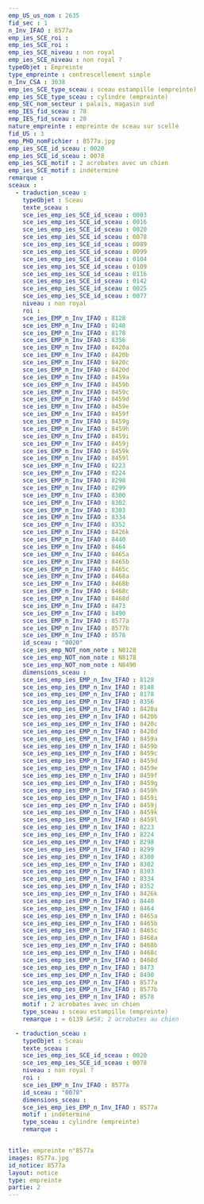 ```yaml
---
emp_US_us_nom : 2635
fid_sec : 1
n_Inv_IFAO : 8577a
emp_ies_SCE_roi : 
emp_ies_SCE_roi : 
emp_ies_SCE_niveau : non royal
emp_ies_SCE_niveau : non royal ?
typeObjet : Empreinte
type_empreinte : contrescellement simple
n_Inv_CSA : 3038
emp_ies_SCE_type_sceau : sceau estampille (empreinte)
emp_ies_SCE_type_sceau : cylindre (empreinte)
emp_SEC_nom_secteur : palais, magasin sud
emp_IES_fid_sceau : 78
emp_IES_fid_sceau : 20
nature_empreinte : empreinte de sceau sur scellé
fid_US : 3
emp_PHO_nomFichier : 8577a.jpg
emp_ies_SCE_id_sceau : 0020
emp_ies_SCE_id_sceau : 0078
emp_ies_SCE_motif : 2 acrobates avec un chien
emp_ies_SCE_motif : indéterminé
remarque : 
sceaux :
  - traduction_sceau : 
    typeObjet : Sceau
    texte_sceau : 
    sce_ies_emp_ies_SCE_id_sceau : 0003
    sce_ies_emp_ies_SCE_id_sceau : 0016
    sce_ies_emp_ies_SCE_id_sceau : 0020
    sce_ies_emp_ies_SCE_id_sceau : 0078
    sce_ies_emp_ies_SCE_id_sceau : 0089
    sce_ies_emp_ies_SCE_id_sceau : 0099
    sce_ies_emp_ies_SCE_id_sceau : 0104
    sce_ies_emp_ies_SCE_id_sceau : 0109
    sce_ies_emp_ies_SCE_id_sceau : 0116
    sce_ies_emp_ies_SCE_id_sceau : 0142
    sce_ies_emp_ies_SCE_id_sceau : 0025
    sce_ies_emp_ies_SCE_id_sceau : 0077
    niveau : non royal
    roi : 
    sce_ies_EMP_n_Inv_IFAO : 8128
    sce_ies_EMP_n_Inv_IFAO : 8148
    sce_ies_EMP_n_Inv_IFAO : 8178
    sce_ies_EMP_n_Inv_IFAO : 8356
    sce_ies_EMP_n_Inv_IFAO : 8420a
    sce_ies_EMP_n_Inv_IFAO : 8420b
    sce_ies_EMP_n_Inv_IFAO : 8420c
    sce_ies_EMP_n_Inv_IFAO : 8420d
    sce_ies_EMP_n_Inv_IFAO : 8459a
    sce_ies_EMP_n_Inv_IFAO : 8459b
    sce_ies_EMP_n_Inv_IFAO : 8459c
    sce_ies_EMP_n_Inv_IFAO : 8459d
    sce_ies_EMP_n_Inv_IFAO : 8459e
    sce_ies_EMP_n_Inv_IFAO : 8459f
    sce_ies_EMP_n_Inv_IFAO : 8459g
    sce_ies_EMP_n_Inv_IFAO : 8459h
    sce_ies_EMP_n_Inv_IFAO : 8459i
    sce_ies_EMP_n_Inv_IFAO : 8459j
    sce_ies_EMP_n_Inv_IFAO : 8459k
    sce_ies_EMP_n_Inv_IFAO : 8459l
    sce_ies_EMP_n_Inv_IFAO : 8223
    sce_ies_EMP_n_Inv_IFAO : 8224
    sce_ies_EMP_n_Inv_IFAO : 8298
    sce_ies_EMP_n_Inv_IFAO : 8299
    sce_ies_EMP_n_Inv_IFAO : 8300
    sce_ies_EMP_n_Inv_IFAO : 8302
    sce_ies_EMP_n_Inv_IFAO : 8303
    sce_ies_EMP_n_Inv_IFAO : 8334
    sce_ies_EMP_n_Inv_IFAO : 8352
    sce_ies_EMP_n_Inv_IFAO : 8426k
    sce_ies_EMP_n_Inv_IFAO : 8440
    sce_ies_EMP_n_Inv_IFAO : 8464
    sce_ies_EMP_n_Inv_IFAO : 8465a
    sce_ies_EMP_n_Inv_IFAO : 8465b
    sce_ies_EMP_n_Inv_IFAO : 8465c
    sce_ies_EMP_n_Inv_IFAO : 8468a
    sce_ies_EMP_n_Inv_IFAO : 8468b
    sce_ies_EMP_n_Inv_IFAO : 8468c
    sce_ies_EMP_n_Inv_IFAO : 8468d
    sce_ies_EMP_n_Inv_IFAO : 8473
    sce_ies_EMP_n_Inv_IFAO : 8490
    sce_ies_EMP_n_Inv_IFAO : 8577a
    sce_ies_EMP_n_Inv_IFAO : 8577b
    sce_ies_EMP_n_Inv_IFAO : 8578
    id_sceau : "0020"
    sce_ies_emp_NOT_nom_note : N8128
    sce_ies_emp_NOT_nom_note : N8178
    sce_ies_emp_NOT_nom_note : N8490
    dimensions_sceau : 
    sce_ies_emp_ies_EMP_n_Inv_IFAO : 8128
    sce_ies_emp_ies_EMP_n_Inv_IFAO : 8148
    sce_ies_emp_ies_EMP_n_Inv_IFAO : 8178
    sce_ies_emp_ies_EMP_n_Inv_IFAO : 8356
    sce_ies_emp_ies_EMP_n_Inv_IFAO : 8420a
    sce_ies_emp_ies_EMP_n_Inv_IFAO : 8420b
    sce_ies_emp_ies_EMP_n_Inv_IFAO : 8420c
    sce_ies_emp_ies_EMP_n_Inv_IFAO : 8420d
    sce_ies_emp_ies_EMP_n_Inv_IFAO : 8459a
    sce_ies_emp_ies_EMP_n_Inv_IFAO : 8459b
    sce_ies_emp_ies_EMP_n_Inv_IFAO : 8459c
    sce_ies_emp_ies_EMP_n_Inv_IFAO : 8459d
    sce_ies_emp_ies_EMP_n_Inv_IFAO : 8459e
    sce_ies_emp_ies_EMP_n_Inv_IFAO : 8459f
    sce_ies_emp_ies_EMP_n_Inv_IFAO : 8459g
    sce_ies_emp_ies_EMP_n_Inv_IFAO : 8459h
    sce_ies_emp_ies_EMP_n_Inv_IFAO : 8459i
    sce_ies_emp_ies_EMP_n_Inv_IFAO : 8459j
    sce_ies_emp_ies_EMP_n_Inv_IFAO : 8459k
    sce_ies_emp_ies_EMP_n_Inv_IFAO : 8459l
    sce_ies_emp_ies_EMP_n_Inv_IFAO : 8223
    sce_ies_emp_ies_EMP_n_Inv_IFAO : 8224
    sce_ies_emp_ies_EMP_n_Inv_IFAO : 8298
    sce_ies_emp_ies_EMP_n_Inv_IFAO : 8299
    sce_ies_emp_ies_EMP_n_Inv_IFAO : 8300
    sce_ies_emp_ies_EMP_n_Inv_IFAO : 8302
    sce_ies_emp_ies_EMP_n_Inv_IFAO : 8303
    sce_ies_emp_ies_EMP_n_Inv_IFAO : 8334
    sce_ies_emp_ies_EMP_n_Inv_IFAO : 8352
    sce_ies_emp_ies_EMP_n_Inv_IFAO : 8426k
    sce_ies_emp_ies_EMP_n_Inv_IFAO : 8440
    sce_ies_emp_ies_EMP_n_Inv_IFAO : 8464
    sce_ies_emp_ies_EMP_n_Inv_IFAO : 8465a
    sce_ies_emp_ies_EMP_n_Inv_IFAO : 8465b
    sce_ies_emp_ies_EMP_n_Inv_IFAO : 8465c
    sce_ies_emp_ies_EMP_n_Inv_IFAO : 8468a
    sce_ies_emp_ies_EMP_n_Inv_IFAO : 8468b
    sce_ies_emp_ies_EMP_n_Inv_IFAO : 8468c
    sce_ies_emp_ies_EMP_n_Inv_IFAO : 8468d
    sce_ies_emp_ies_EMP_n_Inv_IFAO : 8473
    sce_ies_emp_ies_EMP_n_Inv_IFAO : 8490
    sce_ies_emp_ies_EMP_n_Inv_IFAO : 8577a
    sce_ies_emp_ies_EMP_n_Inv_IFAO : 8577b
    sce_ies_emp_ies_EMP_n_Inv_IFAO : 8578
    motif : 2 acrobates avec un chien
    type_sceau : sceau estampille (empreinte)
    remarque : = 6139 &#58; 2 acrobates au chien

  - traduction_sceau : 
    typeObjet : Sceau
    texte_sceau : 
    sce_ies_emp_ies_SCE_id_sceau : 0020
    sce_ies_emp_ies_SCE_id_sceau : 0078
    niveau : non royal ?
    roi : 
    sce_ies_EMP_n_Inv_IFAO : 8577a
    id_sceau : "0078"
    dimensions_sceau : 
    sce_ies_emp_ies_EMP_n_Inv_IFAO : 8577a
    motif : indéterminé
    type_sceau : cylindre (empreinte)
    remarque : 


title: empreinte n°8577a
images: 8577a.jpg
id_notice: 8577a
layout: notice
type: empreinte
partie: 2
---
```

